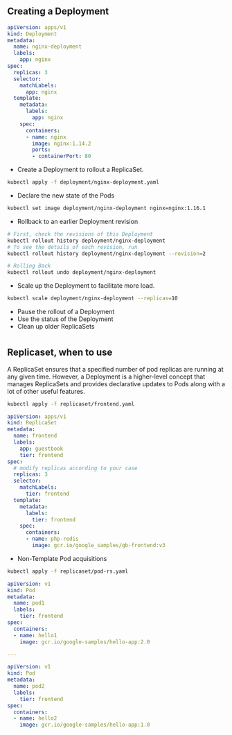## Creating a Deployment

```YAML
apiVersion: apps/v1
kind: Deployment
metadata:
  name: nginx-deployment
  labels:
    app: nginx
spec:
  replicas: 3
  selector:
    matchLabels:
      app: nginx
  template:
    metadata:
      labels:
        app: nginx
    spec:
      containers:
      - name: nginx
        image: nginx:1.14.2
        ports:
        - containerPort: 80
```

* Create a Deployment to rollout a ReplicaSet.
```BASH
kubectl apply -f deployment/nginx-deployment.yaml
```

* Declare the new state of the Pods
```BASH
kubectl set image deployment/nginx-deployment nginx=nginx:1.16.1
```
* Rollback to an earlier Deployment revision
```BASH
# First, check the revisions of this Deployment
kubectl rollout history deployment/nginx-deployment
# To see the details of each revision, run 
kubectl rollout history deployment/nginx-deployment --revision=2

# Rolling Back
kubectl rollout undo deployment/nginx-deployment
```
* Scale up the Deployment to facilitate more load.
```BASH
kubectl scale deployment/nginx-deployment --replicas=10
```

* Pause the rollout of a Deployment
* Use the status of the Deployment
* Clean up older ReplicaSets 

#

## Replicaset, when to use
A ReplicaSet ensures that a specified number of pod replicas are running at any given time. However, a Deployment is a higher-level concept that manages ReplicaSets and provides declarative updates to Pods along with a lot of other useful features.

```BASH
kubectl apply -f replicaset/frontend.yaml
```
```YAML
apiVersion: apps/v1
kind: ReplicaSet
metadata:
  name: frontend
  labels:
    app: guestbook
    tier: frontend
spec:
  # modify replicas according to your case
  replicas: 3
  selector:
    matchLabels:
      tier: frontend
  template:
    metadata:
      labels:
        tier: frontend
    spec:
      containers:
      - name: php-redis
        image: gcr.io/google_samples/gb-frontend:v3
```

* Non-Template Pod acquisitions
```BASH
kubectl apply -f replicaset/pod-rs.yaml
```

```YAML
apiVersion: v1
kind: Pod
metadata:
  name: pod1
  labels:
    tier: frontend
spec:
  containers:
  - name: hello1
    image: gcr.io/google-samples/hello-app:2.0

---

apiVersion: v1
kind: Pod
metadata:
  name: pod2
  labels:
    tier: frontend
spec:
  containers:
  - name: hello2
    image: gcr.io/google-samples/hello-app:1.0
```